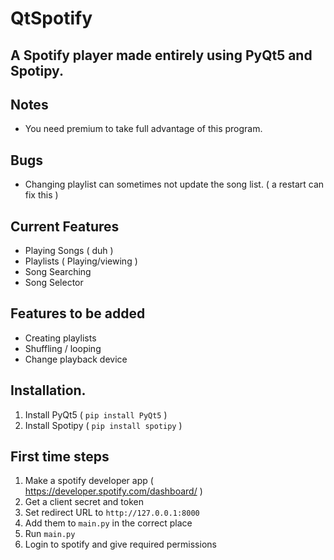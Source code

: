 # QtSpotify

## A Spotify player made entirely using PyQt5 and Spotipy.

## Notes
- You need premium to take full advantage of this program.

## Bugs
- Changing playlist can sometimes not update the song list. ( a restart can fix this )

## Current Features
- Playing Songs ( duh )
- Playlists ( Playing/viewing )
- Song Searching
- Song Selector

## Features to be added
- Creating playlists
- Shuffling / looping
- Change playback device

## Installation.
1. Install PyQt5 ( ` pip install PyQt5 ` )
2. Install Spotipy ( ` pip install spotipy ` )

## First time steps
1. Make a spotify developer app ( https://developer.spotify.com/dashboard/ )
2. Get a client secret and token
3. Set redirect URL to `http://127.0.0.1:8000`
4. Add them to `main.py` in the correct place
5. Run `main.py`
6. Login to spotify and give required permissions

